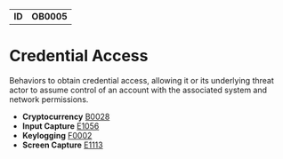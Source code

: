 <table>
<tr>
<td><b>ID</b></td>
<td><b>OB0005</b></td>
</tr>
</table>

# Credential Access
Behaviors to obtain credential access, allowing it or its underlying threat actor to assume control of an account with the associated system and network permissions.

* **Cryptocurrency** [B0028](../collection/cryptocurrency.md)
* **Input Capture** [E1056](../collection/input-capture.md)
* **Keylogging** [F0002](../collection/keylogging.md)
* **Screen Capture** [E1113](../collection/screen-capture.md)
